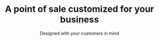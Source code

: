 ---
title: A point of sale customized for your business
subtitle: Designed with your customers in mind
image: /images/headers/carwash.jpg
---